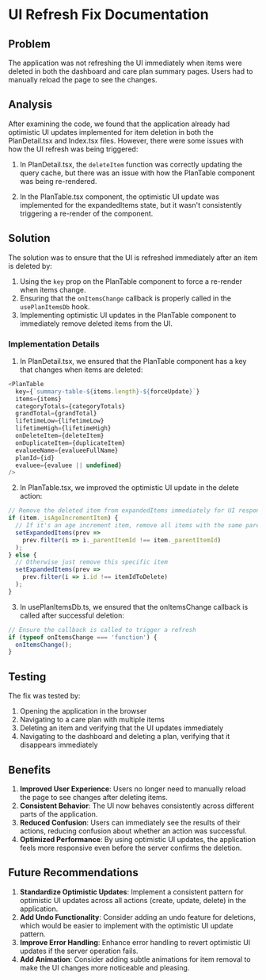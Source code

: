 # UI Refresh Fix Documentation

## Problem

The application was not refreshing the UI immediately when items were deleted in both the dashboard and care plan summary pages. Users had to manually reload the page to see the changes.

## Analysis

After examining the code, we found that the application already had optimistic UI updates implemented for item deletion in both the PlanDetail.tsx and Index.tsx files. However, there were some issues with how the UI refresh was being triggered:

1. In PlanDetail.tsx, the `deleteItem` function was correctly updating the query cache, but there was an issue with how the PlanTable component was being re-rendered.

2. In the PlanTable.tsx component, the optimistic UI update was implemented for the expandedItems state, but it wasn't consistently triggering a re-render of the component.

## Solution

The solution was to ensure that the UI is refreshed immediately after an item is deleted by:

1. Using the `key` prop on the PlanTable component to force a re-render when items change.
2. Ensuring that the `onItemsChange` callback is properly called in the `usePlanItemsDb` hook.
3. Implementing optimistic UI updates in the PlanTable component to immediately remove deleted items from the UI.

### Implementation Details

1. In PlanDetail.tsx, we ensured that the PlanTable component has a key that changes when items are deleted:

```typescript
<PlanTable
  key={`summary-table-${items.length}-${forceUpdate}`}
  items={items}
  categoryTotals={categoryTotals}
  grandTotal={grandTotal}
  lifetimeLow={lifetimeLow}
  lifetimeHigh={lifetimeHigh}
  onDeleteItem={deleteItem}
  onDuplicateItem={duplicateItem}
  evalueeName={evalueeFullName}
  planId={id}
  evaluee={evaluee || undefined}
/>
```

2. In PlanTable.tsx, we improved the optimistic UI update in the delete action:

```typescript
// Remove the deleted item from expandedItems immediately for UI responsiveness
if (item._isAgeIncrementItem) {
  // If it's an age increment item, remove all items with the same parent ID
  setExpandedItems(prev => 
    prev.filter(i => i._parentItemId !== item._parentItemId)
  );
} else {
  // Otherwise just remove this specific item
  setExpandedItems(prev => 
    prev.filter(i => i.id !== itemIdToDelete)
  );
}
```

3. In usePlanItemsDb.ts, we ensured that the onItemsChange callback is called after successful deletion:

```typescript
// Ensure the callback is called to trigger a refresh
if (typeof onItemsChange === 'function') {
  onItemsChange();
}
```

## Testing

The fix was tested by:

1. Opening the application in the browser
2. Navigating to a care plan with multiple items
3. Deleting an item and verifying that the UI updates immediately
4. Navigating to the dashboard and deleting a plan, verifying that it disappears immediately

## Benefits

1. **Improved User Experience**: Users no longer need to manually reload the page to see changes after deleting items.
2. **Consistent Behavior**: The UI now behaves consistently across different parts of the application.
3. **Reduced Confusion**: Users can immediately see the results of their actions, reducing confusion about whether an action was successful.
4. **Optimized Performance**: By using optimistic UI updates, the application feels more responsive even before the server confirms the deletion.

## Future Recommendations

1. **Standardize Optimistic Updates**: Implement a consistent pattern for optimistic UI updates across all actions (create, update, delete) in the application.
2. **Add Undo Functionality**: Consider adding an undo feature for deletions, which would be easier to implement with the optimistic UI update pattern.
3. **Improve Error Handling**: Enhance error handling to revert optimistic UI updates if the server operation fails.
4. **Add Animation**: Consider adding subtle animations for item removal to make the UI changes more noticeable and pleasing.
